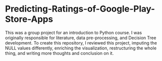 # Predicting-Ratings-of-Google-Play-Store-Apps

This was a group project for an introduction to Python course. I was originally responsible for literature, data pre-processing, and Decision Tree development. To create this repository, I reviewed this project, imputing the NULL values differently, enriching the visualization, restructuring the whole thing, and writing more thoughts and conclusion on it.

